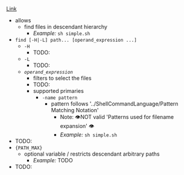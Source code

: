 [Link](https://pubs.opengroup.org/onlinepubs/9699919799/utilities/find.html)


- allows
  - find files in descendant hierarchy 
    - _Example:_ `sh simple.sh`
- `find [-H|-L] path... [operand_expression ...]`
  - `-H`
    - TODO:
  - `-L`
    - TODO:
  - *`operand_expression`*
    - filters to select the files
    - TODO:
    - supported primaries
      - `-name pattern`
        - pattern follows '../ShellCommandLanguage/Pattern Matching Notation' 
          - Note: 👁️NOT valid 'Patterns used for filename expansion' 👁️
          - _Example:_ `sh simple.sh`
- TODO:
- `{PATH_MAX}`
  - optional variable / restricts descendant arbitrary paths
    - _Example:_ TODO
- TODO: